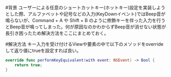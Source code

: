 <!-- title:OSX ショートカットキー入力の際Beep音を鳴らさない方法 -->
#背景
ユーザーによる任意のショートカットキー(ホットキー)設定を実装しようとした際、アルファベットや記号などの入力(KeyDownイベント)ではBeep音が鳴らないが、Command + A や Shift + B のように修飾キーを伴った入力を行うとBeep音が鳴ってしまった。何が原因なのかわからずBeep音が消せない状態が長引き困ったため解決方法をここにまとめておく。

#解決方法
キー入力を受け付けるViewや要素の中で以下のメソッドをoverrideして返り値にtrueを設定すれば良い。

```:~.swift
override func performKeyEquivalent(with event: NSEvent) -> Bool {
	return true;
}
```
